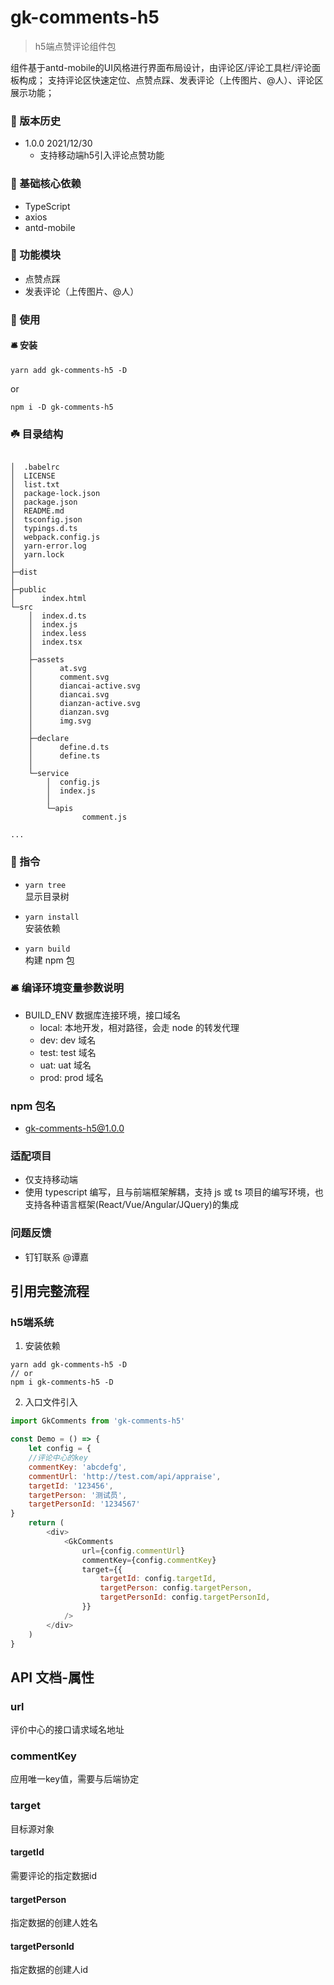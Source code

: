 # gk-comments-h5

> h5端点赞评论组件包

组件基于antd-mobile的UI风格进行界面布局设计，由评论区/评论工具栏/评论面板构成；
支持评论区快速定位、点赞点踩、发表评论（上传图片、@人）、评论区展示功能；

### 📅 版本历史

- 1.0.0 2021/12/30
  - 支持移动端h5引入评论点赞功能


### 🧩 基础核心依赖

- TypeScript
- axios
- antd-mobile

### 🧩 功能模块

- 点赞点踩
- 发表评论（上传图片、@人）

### 🎉 使用

#### 🛎️ 安装

```shell
yarn add gk-comments-h5 -D

```

or

```
npm i -D gk-comments-h5
```

### ☘️ 目录结构

```

│  .babelrc
│  LICENSE
│  list.txt
│  package-lock.json
│  package.json
│  README.md
│  tsconfig.json
│  typings.d.ts
│  webpack.config.js
│  yarn-error.log
│  yarn.lock
│  
├─dist       
│                      
├─public
│      index.html
└─src
    │  index.d.ts
    │  index.js
    │  index.less
    │  index.tsx
    │  
    ├─assets
    │      at.svg
    │      comment.svg
    │      diancai-active.svg
    │      diancai.svg
    │      dianzan-active.svg
    │      dianzan.svg
    │      img.svg
    │      
    ├─declare
    │      define.d.ts
    │      define.ts
    │      
    └─service
        │  config.js
        │  index.js
        │  
        └─apis
                comment.js
                
...
```

### 🧭 指令

- `yarn tree`  
  显示目录树

- `yarn install`  
  安装依赖

- `yarn build`  
  构建 npm 包

### 🛎️ 编译环境变量参数说明

- BUILD_ENV 数据库连接环境，接口域名
  - local: 本地开发，相对路径，会走 node 的转发代理
  - dev: dev 域名
  - test: test 域名
  - uat: uat 域名
  - prod: prod 域名

### npm 包名

- gk-comments-h5@1.0.0

### 适配项目

- 仅支持移动端
- 使用 typescript 编写，且与前端框架解耦，支持 js 或 ts 项目的编写环境，也支持各种语言框架(React/Vue/Angular/JQuery)的集成

### 问题反馈

- 钉钉联系 @谭嘉

## 引用完整流程

### h5端系统

1. 安装依赖

```shell
yarn add gk-comments-h5 -D
// or
npm i gk-comments-h5 -D
```

2. 入口文件引入

```javascript
import GkComments from 'gk-comments-h5'

const Demo = () => {
    let config = {
    //评论中心的key
    commentKey: 'abcdefg',
    commentUrl: 'http://test.com/api/appraise',
    targetId: '123456',
    targetPerson: '测试员',
    targetPersonId: '1234567'
}
    return (
        <div>
            <GkComments
                url={config.commentUrl}
                commentKey={config.commentKey}
                target={{
                    targetId: config.targetId,
                    targetPerson: config.targetPerson,
                    targetPersonId: config.targetPersonId,
                }}
            />
        </div>
    )
}
```

## API 文档-属性

### url

评价中心的接口请求域名地址

### commentKey

应用唯一key值，需要与后端协定

### target

目标源对象

#### targetId

需要评论的指定数据id

#### targetPerson

指定数据的创建人姓名

#### targetPersonId

指定数据的创建人id


